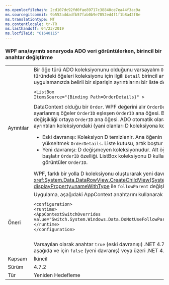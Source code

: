 ```yaml
---
ms.openlocfilehash: 2cd107dc92fd0fae89717c38840ce7ea44f3ac9a
ms.sourcegitcommit: 9b552addadfb57fab0b9e7852ed4f1f1b8a42f8e
ms.translationtype: MT
ms.contentlocale: tr-TR
ms.lasthandoff: 04/23/2019
ms.locfileid: "61640115"
---
```

### <a name="wpf-changing-a-primary-key-when-displaying-ado-data-in-a-masterdetail-scenario"></a>WPF ana/ayrıntı senaryoda ADO veri görüntülerken, birincil bir anahtar değiştirme

|   |   |
|---|---|
|Ayrıntılar|Bir öğe türü ADO koleksiyonunu olduğunu varsayalım <code>Order</code>, adlı bir ilişki ile &quot;OrderDetails&quot; türündeki öğeleri koleksiyonu için ilgili <code>Detail</code> birincil anahtarı aracılığıyla &quot;OrderID&quot;. WPF uygulamanızda belirli bir siparişin ayrıntılarını bir liste denetimini bağlayabilirsiniz:<pre><code class="lang-xml">&lt;ListBox ItemsSource=&quot;{Binding Path=OrderDetails}&quot; &gt;&#13;&#10;</code></pre>DataContext olduğu bir <code>Order</code>. WPF değerini alır <code>OrderDetails</code> özellik - tüm koleksiyonu D <code>Detail</code> ayarlanmış öğeler <code>OrderID</code> eşleşen <code>OrderID</code> ana öğesi. Birincil anahtarı değiştirdiğinizde davranış değişikliği ortaya <code>OrderID</code> ana öğesi. ADO otomatik olarak değiştirir <code>OrderID</code> her etkilenen kayıtların ayrıntıları koleksiyondaki (yani olanları D koleksiyona kopyalandı).  Ancak, D ne olur?<ul><li>Eski davranışı:   Koleksiyon D temizlenir.   Ana öğenin mu <em>değil</em> özelliği için bir değişiklik bildirimi yükseltmek <code>OrderDetails</code>.  Liste kutusu, artık boştur D, koleksiyon kullanmaya devam eder.</li><li>Yeni davranışı:  D değişmeyen koleksiyonudur.   Alt öğelerin her biri için bir değişiklik bildirimi başlatır <code>OrderID</code> özelliği.  ListBox koleksiyonu D kullanmaya devam eder ve yeni ayrıntılarla görüntüler <code>OrderID</code>.</li></ul>WPF, farklı bir yolla D koleksiyonu oluşturarak yeni davranışı uygular: ADO yöntemini çağırarak <xref:System.Data.DataRowView.CreateChildView(System.Data.DataRelation,System.Boolean)?displayProperty=nameWithType> ile <code>followParent</code> değişkenini <code>true</code>.|
|Öneri|Uygulama, aşağıdaki AppContext anahtarını kullanarak yeni davranış alır.<pre><code class="lang-xml">&lt;configuration&gt;&#13;&#10;&lt;runtime&gt;&#13;&#10;&lt;AppContextSwitchOverrides value=&quot;Switch.System.Windows.Data.DoNotUseFollowParentWhenBindingToADODataRelation=false&quot;/&gt;&#13;&#10;&lt;/runtime&gt;&#13;&#10;&lt;/configuration&gt;&#13;&#10;&#13;&#10;</code></pre>Varsayılan olarak anahtar <code>true</code> (eski davranışı) .NET 4.7.1'i hedefleyen uygulamalar için veya aşağıda ve için <code>false</code> (yeni davranış) veya üzeri .NET 4.7.2 hedefleyen uygulamalar için.|
|Kapsam|İkincil|
|Sürüm|4.7.2|
|Tür|Yeniden Hedefleme|
